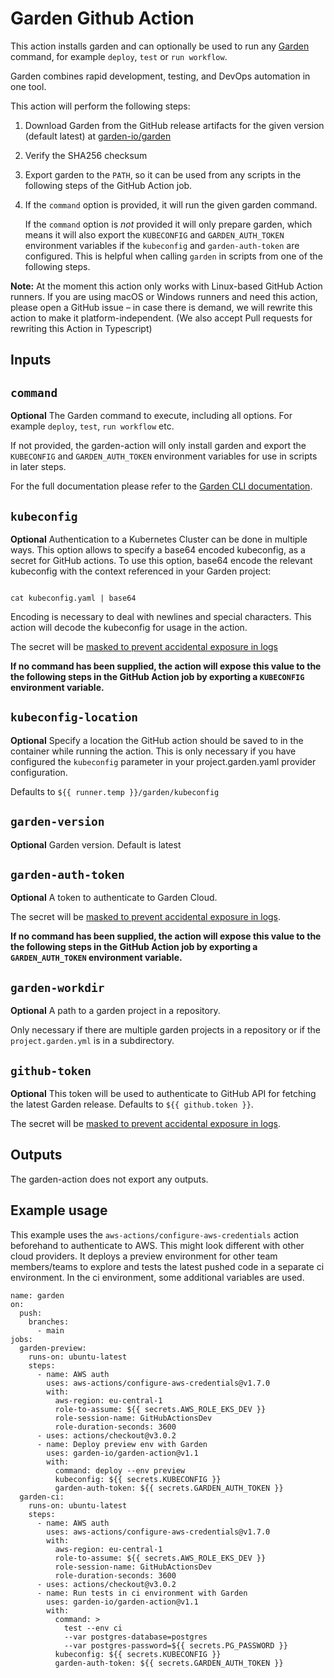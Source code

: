# Garden Github Action

This action installs garden and can optionally be used to run any [Garden](https://garden.io) command, for example `deploy`, `test` or `run workflow`.

Garden combines rapid development, testing, and DevOps automation in one tool. 

This action will perform the following steps:

1. Download Garden from the GitHub release artifacts for the given version (default latest) at [garden-io/garden](https://github.com/garden-io/garden)
2. Verify the SHA256 checksum
3. Export garden to the `PATH`, so it can be used from any scripts in the following steps of the GitHub Action job.
4. If the `command` option is provided, it will run the given garden command.

   If the `command` option is *not* provided it will only prepare garden, which means it will also export the `KUBECONFIG` and `GARDEN_AUTH_TOKEN` environment variables if the `kubeconfig` and `garden-auth-token` are configured. This is helpful when calling `garden` in scripts from one of the following steps.

**Note:** At the moment this action only works with Linux-based GitHub Action runners.
If you are using macOS or Windows runners and need this action, please open a GitHub issue – in case there is demand, we will rewrite this action to make it platform-independent. (We also accept Pull requests for rewriting this Action in Typescript)

## Inputs

## `command`

**Optional** The Garden command to execute, including all options. For example `deploy`, `test`, `run workflow` etc.

If not provided, the garden-action will only install garden and export the `KUBECONFIG` and `GARDEN_AUTH_TOKEN` environment variables for use in scripts in later steps.

For the full documentation please refer to the [Garden CLI documentation](https://docs.garden.io/reference/commands).

## `kubeconfig`

**Optional** Authentication to a Kubernetes Cluster can be done in multiple ways. This option allows to specify a base64 encoded kubeconfig, as a secret for GitHub actions. To use this option, base64 encode the relevant kubeconfig with the context referenced in your Garden project:

```

cat kubeconfig.yaml | base64

```

Encoding is necessary to deal with newlines and special characters. This action will decode the kubeconfig for usage in the action.

The secret will be [masked to prevent accidental exposure in logs](https://docs.github.com/en/actions/using-workflows/workflow-commands-for-github-actions#masking-a-value-in-log)

**If no command has been supplied, the action will expose this value to the the following steps in the GitHub Action job by exporting a `KUBECONFIG` environment variable.**

## `kubeconfig-location`

**Optional** Specify a location the GitHub action should be saved to in the container while running the action. This is only necessary if you have configured the `kubeconfig` parameter in your project.garden.yaml provider configuration.

Defaults to `${{ runner.temp }}/garden/kubeconfig`

## `garden-version`

**Optional** Garden version. Default is latest

## `garden-auth-token`

**Optional** A token to authenticate to Garden Cloud.

The secret will be [masked to prevent accidental exposure in logs](https://docs.github.com/en/actions/using-workflows/workflow-commands-for-github-actions#masking-a-value-in-log).

**If no command has been supplied, the action will expose this value to the the following steps in the GitHub Action job by exporting a `GARDEN_AUTH_TOKEN` environment variable.**

## `garden-workdir`

**Optional** A path to a garden project in a repository.

Only necessary if there are multiple garden projects in a repository or if the `project.garden.yml` is in a subdirectory.

## `github-token`

**Optional** This token will be used to authenticate to GitHub API for fetching the latest Garden release. Defaults to `${{ github.token }}`.

The secret will be [masked to prevent accidental exposure in logs](https://docs.github.com/en/actions/using-workflows/workflow-commands-for-github-actions#masking-a-value-in-log).


## Outputs

The garden-action does not export any outputs.

## Example usage

This example uses the `aws-actions/configure-aws-credentials` action beforehand to authenticate to AWS. This might look different with other cloud providers.
It deploys a preview environment for other team members/teams to explore and tests the latest pushed code in a separate ci environment. In the ci environment, some additional variables are used.

```
name: garden
on:
  push:
    branches:
      - main
jobs:
  garden-preview:
    runs-on: ubuntu-latest
    steps:
      - name: AWS auth
        uses: aws-actions/configure-aws-credentials@v1.7.0
        with:
          aws-region: eu-central-1
          role-to-assume: ${{ secrets.AWS_ROLE_EKS_DEV }}
          role-session-name: GitHubActionsDev
          role-duration-seconds: 3600
      - uses: actions/checkout@v3.0.2
      - name: Deploy preview env with Garden
        uses: garden-io/garden-action@v1.1
        with:
          command: deploy --env preview
          kubeconfig: ${{ secrets.KUBECONFIG }}
          garden-auth-token: ${{ secrets.GARDEN_AUTH_TOKEN }}
  garden-ci:
    runs-on: ubuntu-latest
    steps:
      - name: AWS auth
        uses: aws-actions/configure-aws-credentials@v1.7.0
        with:
          aws-region: eu-central-1
          role-to-assume: ${{ secrets.AWS_ROLE_EKS_DEV }}
          role-session-name: GitHubActionsDev
          role-duration-seconds: 3600
      - uses: actions/checkout@v3.0.2
      - name: Run tests in ci environment with Garden
        uses: garden-io/garden-action@v1.1
        with:
          command: >
            test --env ci
            --var postgres-database=postgres
            --var postgres-password=${{ secrets.PG_PASSWORD }}
          kubeconfig: ${{ secrets.KUBECONFIG }}
          garden-auth-token: ${{ secrets.GARDEN_AUTH_TOKEN }}
```
